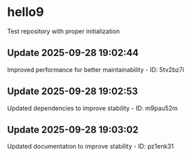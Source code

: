 # hello9
Test repository with proper initialization

## Update 2025-09-28 19:02:44
Improved performance for better maintainability - ID: 5tv2bz7i


## Update 2025-09-28 19:02:53
Updated dependencies to improve stability - ID: m9pau52m


## Update 2025-09-28 19:03:02
Updated documentation to improve stability - ID: pz1enk31

